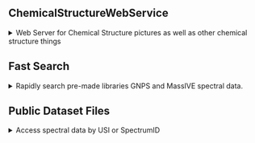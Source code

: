 ## ChemicalStructureWebService
<details>
<summary>Web Server for Chemical Structure pictures as well as other chemical structure things</summary>

### Web API Endpoints

Full resolution of all structural information conversion

```https://structure.gnps2.org/convert?smiles=CCO```

InChI Conversion

```https://structure.gnps2.org/inchi?smiles=CN1C=NC2=C1C(=O)N(C(=O)N2C)C```

InChIKey Conversion

```https://structure.gnps2.org/inchikey?smiles=CN1C=NC2=C1C(=O)N(C(=O)N2C)C```

Smiles Conversion

```https://structure.gnps2.org/inchikey?smiles=InChI=1S/C8H10N4O2/c1-10-4-9-6-5(10)7(13)12(3)8(14)11(6)2/h4H,1-3H3```

Mol Conversion

```https://structure.gnps2.org/mol?smiles=InChI=1S/C8H10N4O2/c1-10-4-9-6-5(10)7(13)12(3)8(14)11(6)2/h4H,1-3H3```

ClassyFire

```https://structure.gnps2.org/classyfire?inchi=InChI=1S/C8H10N4O2/c1-10-4-9-6-5(10)7(13)12(3)8(14)11(6)2/h4H,1-3H3```

Formula

```https://structure.gnps2.org/formula?inchi=InChI=1S/C8H10N4O2/c1-10-4-9-6-5(10)7(13)12(3)8(14)11(6)2/h4H,1-3H3```

Structure Mass

```https://structure.gnps2.org/structuremass?inchi=InChI=1S/C8H10N4O2/c1-10-4-9-6-5(10)7(13)12(3)8(14)11(6)2/h4H,1-3H3```
```https://structure.gnps2.org/structuremass?formula=C8H10N4O2```

Structure Fingerprint

```https://structure.gnps2.org/structurefingerprint?inchi=InChI=1S/C8H10N4O2/c1-10-4-9-6-5(10)7(13)12(3)8(14)11(6)2/h4H,1-3H3```

Image Creation

```https://structure.gnps2.org/structureimg?inchi=InChI=1S/C8H10N4O2/c1-10-4-9-6-5(10)7(13)12(3)8(14)11(6)2/h4H,1-3H3```

Structure Similarity

```https://structure.gnps2.org/structuresimilarity?inchi1=InChI=1S/C8H10N4O2/c1-10-4-9-6-5(10)7(13)12(3)8(14)11(6)2/h4H,1-3H3&smiles2=CN1C=NC2=C1C(=O)N(C(=O)N2C)C```
</details>

## Fast Search
<details>
<summary>Rapidly search pre-made libraries GNPS and MassIVE spectral data.</summary>
Search by peaks:
  
```
https://fasst.gnps2.org/search?usi=None&precursor_mz=981.54&charge=1&library=gnpslibrary&query_spectrum={%22n_peaks%22:15,%22peaks%22:[[165.06979370117188,0.38009798526763916],[167.072998046875,1.7413330078125],[179.07260131835938,0.2999509871006012],[180.08079528808594,100.0],[181.08859252929688,2.8455820083618164],[182.09649658203125,23.914995193481445],[192.08079528808594,0.6896359920501709],[193.0886993408203,0.2419929951429367],[208.07569885253906,3.9236950874328613],[210.09129333496094,51.83255386352539],[236.0706024169922,4.025279998779297],[253.09719848632812,21.652437210083008],[254.08120727539062,46.069068908691406],[255.0872039794922,0.3038550019264221],[271.1077880859375,0.7285820245742798]],%22precursor_charge%22:0,%22precursor_mz%22:271.1077}
```

Search by USI:

```
https://fasst.gnps2.org/search?library=gnpslibrary&usi=mzspec:GNPS:GNPS-LIBRARY:accession:CCMSLIB00000001547
```

Parameters:
* usi (mutually exclusive with query spectrum)
* library: The pre-built library index, options are listed on the [Fast Search GUI](https://fasst.gnps2.org/fastsearch/)
* analog: [Yes/No], Defaults to "No"
* cache: [Yes/No], Defaults to "No"
* lower_delta: defaults to 130
* upper_delta: defaults to 200
* pm_tolerance: The tolerance for precursor mass matching, defaults to 0.05
* fragment_tolerance: The tolerance for matching individual peaks, defaults to 0.05
* cosine_threshold: The minimum cosine threshold to be included in the results, defaults to 0.7
* query_spectrum (mututally exclusive with USI): A json formatted peak list

</details>

## Public Dataset Files
<details>
<summary>Access spectral data by USI or SpectrumID</summary>  
Getting all files per dataset

```
https://explorer.gnps2.org/api/datasets/{accession}/files
```

Getting file path per USI

```
https://dashboard.gnps2.org/downloadlink?usi={file usi}
```

Getting spectrum data from Spectrum ID

```
https://external.gnps2.org/gnpsspectrum?SpectrumID={Spectrum ID}
```

JSON Peak List from USI
```
https://fasst.gnps2.org/search?library=gnpslibrary&usi={file usi}
```
JSON Peak List from USI (Example):
```
https://fasst.gnps2.org/search?library=gnpslibrary&usi=mzspec:GNPS:GNPS-LIBRARY:accession:CCMSLIB00000001547
```
</details>
